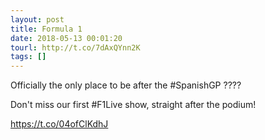 ```yaml
---
layout: post
title: Formula 1
date: 2018-05-13 00:01:20
tourl: http://t.co/7dAxQYnn2K
tags: []
---
```

Officially the only place to be after the #SpanishGP ????

Don't miss our first #F1Live show, straight after the podium!

https://t.co/04ofClKdhJ